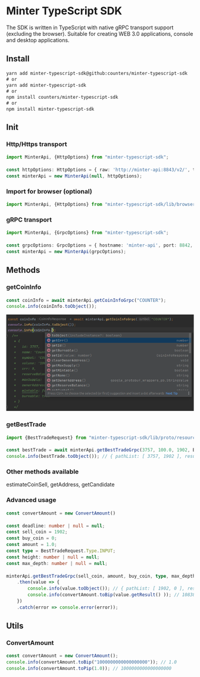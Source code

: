 # Minter TypeScript SDK

The SDK is written in TypeScript with native gRPC transport support (excluding the browser). Suitable for creating WEB 3.0 applications, console and desktop applications.

## Install

```shell
yarn add minter-typescript-sdk@github:counters/minter-typescript-sdk
# or
yarn add minter-typescript-sdk
# or
npm install counters/minter-typescript-sdk 
# or
npm install minter-typescript-sdk
```

## Init

### Http/Https transport

```ts
import MinterApi, {HttpOptions} from "minter-typescript-sdk";

const httpOptions: HttpOptions = { raw: 'http://minter-api:8843/v2/', timeout: null, headers: null };
const minterApi = new MinterApi(null, httpOptions);
```

### Import for browser (optional)

```ts
import MinterApi, {HttpOptions} from "minter-typescript-sdk/lib/browser";
```

### gRPC transport

```ts
import MinterApi, {GrpcOptions} from "minter-typescript-sdk";

const grpcOptions: GrpcOptions = { hostname: 'minter-api', port: 8842, deadline: 2500, useTransportSecurity: false };
const minterApi = new MinterApi(grpcOptions);
```


## Methods

### getCoinInfo

```ts
const coinInfo = await minterApi.getCoinInfoGrpc("COUNTER");
console.info(coinInfo.toObject());
```

![Minter TypeScript SDK code completion](sdk-code-completion.png "Minter TypeScript SDK code completion")


### getBestTrade

```ts
import {BestTradeRequest} from "minter-typescript-sdk/lib/proto/resources_pb";

const bestTrade = await minterApi.getBestTradeGrpc(3757, 100.0, 1902, BestTradeRequest.Type.INPUT)
console.info(bestTrade.toObject()); // { pathList: [ 3757, 1902 ], result: '7929802038004399105' }
```

### Other methods available
estimateCoinSell, getAddress, getCandidate

### Advanced usage

```ts
const convertAmount = new ConvertAmount()

const deadline: number | null = null;
const sell_coin = 1902;
const buy_coin = 0;
const amount = 1.0;
const type = BestTradeRequest.Type.INPUT;
const height: number | null = null;
const max_depth: number | null = null;

minterApi.getBestTradeGrpc(sell_coin, amount, buy_coin, type, max_depth, height, deadline)
    .then(value => {
        console.info(value.toObject()); // { pathList: [ 1902, 0 ], result: '10838518193168082966333' }
        console.info(convertAmount.toBip(value.getResult() )); // 10838.518193168084
    })
    .catch(error => console.error(error));
```

## Utils

### ConvertAmount

```ts
const convertAmount = new ConvertAmount();
console.info(convertAmount.toBip("1000000000000000000")); // 1.0
console.info(convertAmount.toPip(1.0)); // 1000000000000000000
```
